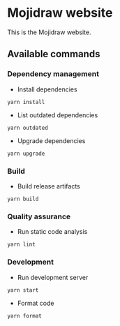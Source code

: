 # Mojidraw website

This is the Mojidraw website.

## Available commands

### Dependency management

- Install dependencies

`yarn install`

- List outdated dependencies

`yarn outdated`

- Upgrade dependencies

`yarn upgrade`

### Build

- Build release artifacts

`yarn build`

### Quality assurance

- Run static code analysis

`yarn lint`

### Development

- Run development server

`yarn start`

- Format code

`yarn format`
